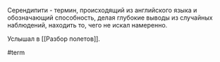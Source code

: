 Серендипити - термин, происходящий из английского языка и обозначающий способность, делая глубокие выводы из случайных наблюдений, находить то, чего не искал намеренно. 

Услышал в [[Разбор полетов]].

#term